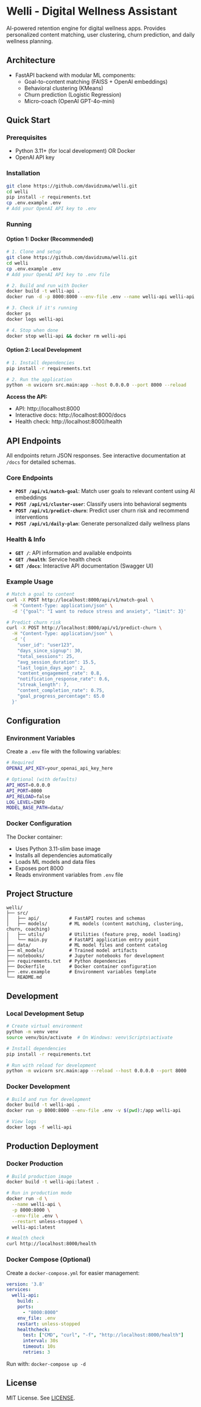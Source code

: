 # Welli - Digital Wellness Assistant

AI-powered retention engine for digital wellness apps. Provides personalized content matching, user clustering, churn prediction, and daily wellness planning.

## Architecture

- FastAPI backend with modular ML components:
  - Goal-to-content matching (FAISS + OpenAI embeddings)
  - Behavioral clustering (KMeans)
  - Churn prediction (Logistic Regression)
  - Micro-coach (OpenAI GPT-4o-mini)

## Quick Start

### Prerequisites

- Python 3.11+ (for local development) OR Docker
- OpenAI API key

### Installation

```bash
git clone https://github.com/davidzuma/welli.git
cd welli
pip install -r requirements.txt
cp .env.example .env
# Add your OpenAI API key to .env
```

### Running

#### Option 1: Docker (Recommended)

```bash
# 1. Clone and setup
git clone https://github.com/davidzuma/welli.git
cd welli
cp .env.example .env
# Add your OpenAI API key to .env file

# 2. Build and run with Docker
docker build -t welli-api .
docker run -d -p 8000:8000 --env-file .env --name welli-api welli-api

# 3. Check if it's running
docker ps
docker logs welli-api

# 4. Stop when done
docker stop welli-api && docker rm welli-api
```

#### Option 2: Local Development

```bash
# 1. Install dependencies
pip install -r requirements.txt

# 2. Run the application
python -m uvicorn src.main:app --host 0.0.0.0 --port 8000 --reload
```

**Access the API:**

- API: http://localhost:8000
- Interactive docs: http://localhost:8000/docs
- Health check: http://localhost:8000/health

## API Endpoints

All endpoints return JSON responses. See interactive documentation at `/docs` for detailed schemas.

### Core Endpoints

- **`POST /api/v1/match-goal`**: Match user goals to relevant content using AI embeddings
- **`POST /api/v1/cluster-user`**: Classify users into behavioral segments
- **`POST /api/v1/predict-churn`**: Predict user churn risk and recommend interventions
- **`POST /api/v1/daily-plan`**: Generate personalized daily wellness plans

### Health & Info

- **`GET /`**: API information and available endpoints
- **`GET /health`**: Service health check
- **`GET /docs`**: Interactive API documentation (Swagger UI)

### Example Usage

```bash
# Match a goal to content
curl -X POST http://localhost:8000/api/v1/match-goal \
  -H "Content-Type: application/json" \
  -d '{"goal": "I want to reduce stress and anxiety", "limit": 3}'

# Predict churn risk
curl -X POST http://localhost:8000/api/v1/predict-churn \
  -H "Content-Type: application/json" \
  -d '{
    "user_id": "user123",
    "days_since_signup": 30,
    "total_sessions": 25,
    "avg_session_duration": 15.5,
    "last_login_days_ago": 2,
    "content_engagement_rate": 0.8,
    "notification_response_rate": 0.6,
    "streak_length": 7,
    "content_completion_rate": 0.75,
    "goal_progress_percentage": 65.0
  }'
```

## Configuration

### Environment Variables

Create a `.env` file with the following variables:

```bash
# Required
OPENAI_API_KEY=your_openai_api_key_here

# Optional (with defaults)
API_HOST=0.0.0.0
API_PORT=8000
API_RELOAD=false
LOG_LEVEL=INFO
MODEL_BASE_PATH=data/
```

### Docker Configuration

The Docker container:

- Uses Python 3.11-slim base image
- Installs all dependencies automatically
- Loads ML models and data files
- Exposes port 8000
- Reads environment variables from `.env` file

## Project Structure

```
welli/
├── src/
│   ├── api/           # FastAPI routes and schemas
│   ├── models/        # ML models (content matching, clustering, churn, coaching)
│   ├── utils/         # Utilities (feature prep, model loading)
│   └── main.py        # FastAPI application entry point
├── data/              # ML model files and content catalog
├── ml_models/         # Trained model artifacts
├── notebooks/         # Jupyter notebooks for development
├── requirements.txt   # Python dependencies
├── Dockerfile         # Docker container configuration
├── .env.example       # Environment variables template
└── README.md
```

## Development

### Local Development Setup

```bash
# Create virtual environment
python -m venv venv
source venv/bin/activate  # On Windows: venv\Scripts\activate

# Install dependencies
pip install -r requirements.txt

# Run with reload for development
python -m uvicorn src.main:app --reload --host 0.0.0.0 --port 8000
```

### Docker Development

```bash
# Build and run for development
docker build -t welli-api .
docker run -p 8000:8000 --env-file .env -v $(pwd):/app welli-api

# View logs
docker logs -f welli-api
```

## Production Deployment

### Docker Production

```bash
# Build production image
docker build -t welli-api:latest .

# Run in production mode
docker run -d \
  --name welli-api \
  -p 8000:8000 \
  --env-file .env \
  --restart unless-stopped \
  welli-api:latest

# Health check
curl http://localhost:8000/health
```

### Docker Compose (Optional)

Create a `docker-compose.yml` for easier management:

```yaml
version: '3.8'
services:
  welli-api:
    build: .
    ports:
      - "8000:8000"
    env_file: .env
    restart: unless-stopped
    healthcheck:
      test: ["CMD", "curl", "-f", "http://localhost:8000/health"]
      interval: 30s
      timeout: 10s
      retries: 3
```

Run with: `docker-compose up -d`

## License

MIT License. See [LICENSE](LICENSE).
